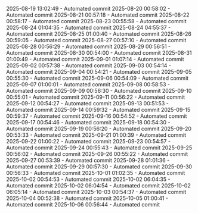 2025-08-19 13:02:49 - Automated commit
2025-08-20 00:58:02 - Automated commit
2025-08-21 00:57:18 - Automated commit
2025-08-22 00:58:17 - Automated commit
2025-08-23 00:55:58 - Automated commit
2025-08-24 01:04:35 - Automated commit
2025-08-24 04:55:37 - Automated commit
2025-08-25 01:00:40 - Automated commit
2025-08-26 00:59:05 - Automated commit
2025-08-27 00:57:10 - Automated commit
2025-08-28 00:56:29 - Automated commit
2025-08-29 00:56:51 - Automated commit
2025-08-30 00:54:00 - Automated commit
2025-08-31 01:00:49 - Automated commit
2025-09-01 01:07:14 - Automated commit
2025-09-02 00:57:38 - Automated commit
2025-09-03 00:54:14 - Automated commit
2025-09-04 00:54:21 - Automated commit
2025-09-05 00:55:30 - Automated commit
2025-09-06 00:54:09 - Automated commit
2025-09-07 01:00:01 - Automated commit
2025-09-08 00:58:53 - Automated commit
2025-09-09 00:56:30 - Automated commit
2025-09-10 00:55:01 - Automated commit
2025-09-11 00:56:22 - Automated commit
2025-09-12 00:54:27 - Automated commit
2025-09-13 00:51:53 - Automated commit
2025-09-14 00:59:32 - Automated commit
2025-09-15 00:59:37 - Automated commit
2025-09-16 00:54:52 - Automated commit
2025-09-17 00:54:46 - Automated commit
2025-09-18 00:54:30 - Automated commit
2025-09-19 00:56:20 - Automated commit
2025-09-20 00:53:33 - Automated commit
2025-09-21 01:00:39 - Automated commit
2025-09-22 01:00:22 - Automated commit
2025-09-23 00:54:57 - Automated commit
2025-09-24 00:55:43 - Automated commit
2025-09-25 00:56:02 - Automated commit
2025-09-26 00:55:22 - Automated commit
2025-09-27 00:53:39 - Automated commit
2025-09-28 01:01:36 - Automated commit
2025-09-29 00:57:30 - Automated commit
2025-09-30 00:56:33 - Automated commit
2025-10-01 01:02:35 - Automated commit
2025-10-02 00:54:53 - Automated commit
2025-10-02 06:04:35 - Automated commit
2025-10-02 06:04:54 - Automated commit
2025-10-02 06:05:14 - Automated commit
2025-10-03 00:54:37 - Automated commit
2025-10-04 00:52:38 - Automated commit
2025-10-05 01:00:41 - Automated commit
2025-10-06 00:56:44 - Automated commit
